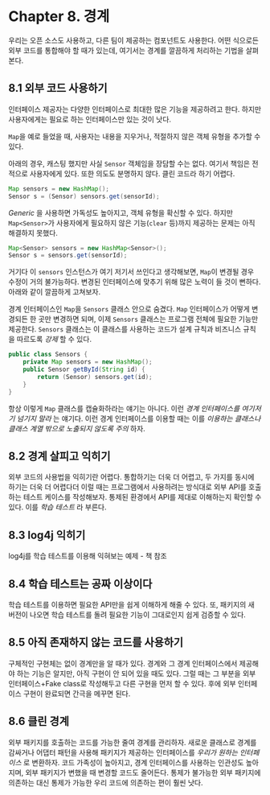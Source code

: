 # Chapter 8. 경계

우리는 오픈 소스도 사용하고, 다른 팀이 제공하는 컴포넌트도 사용한다. 어떤 식으로든 외부 코드를 통합해야 할 때가 있는데, 여기서는 경계를 깔끔하게 처리하는 기법을 살펴본다.

## 8.1 외부 코드 사용하기

인터페이스 제공자는 다양한 인터페이스로 최대한 많은 기능을 제공하려고 한다. 하지만 사용자에게는 필요로 하는 인터페이스만 있는 것이 낫다.

`Map`을 예로 들었을 때, 사용자는 내용을 지우거나, 적절하지 않은 객체 유형을 추가할 수 있다.

아래의 경우, 캐스팅 했지만 사실 `Sensor` 객체임을 장담할 수는 없다. 여기서 책임은 전적으로 사용자에게 있다. 또한 의도도 분명하지 않다. 클린 코드라 하기 어렵다.

```java
Map sensors = new HashMap();
Sensor s = (Sensor) sensors.get(sensorId);
```

_Generic_ 을 사용하면 가독성도 높아지고, 객체 유형을 확신할 수 있다. 하지만 `Map<Sensor>`가 사용자에게 필요하지 않은 기능\(`clear` 등\)까지 제공하는 문제는 아직 해결하지 못했다.

```java
Map<Sensor> sensors = new HashMap<Sensor>();
Sensor s = sensors.get(sensorId);
```

거기다 이 `sensors` 인스턴스가 여기 저기서 쓰인다고 생각해보면, `Map`이 변경될 경우 수정이 거의 불가능하다. 변경된 인터페이스에 맞추기 위해 많은 노력이 들 것이 뻔하다. 아래와 같이 깔끔하게 고쳐보자.

경계 인터페이스인 `Map`을 `Sensors` 클래스 안으로 숨겼다. `Map` 인터페이스가 어떻게 변경되든 한 곳만 변경하면 되며, 이제 `Sensors` 클래스는 프로그램 전체에 필요한 기능만 제공한다. `Sensors` 클래스는 이 클래스를 사용하는 코드가 설계 규칙과 비즈니스 규칙을 따르도록 _강제_ 할 수 있다.

```java
public class Sensors {
    private Map sensors = new HashMap();
    public Sensor getById(String id) {
        return (Sensor) sensors.get(id);
    }
}
```

항상 이렇게 `Map` 클래스를 캡슐화하라는 얘기는 아니다. 이런 _경계 인터페이스를 여기저기 넘기지 말라_ 는 얘기다. 이런 경계 인터페이스를 이용할 때는 이를 _이용하는 클래스나 클래스 계열 밖으로 노출되지 않도록 주의_ 하자.

## 8.2 경계 살피고 익히기

외부 코드의 사용법을 익히기란 어렵다. 통합하기는 더욱 더 어렵고, 두 가지를 동시에 하기는 더욱 더 어렵다더 이럴 때는 프로그램에서 사용하려는 방식대로 외부 API를 호출하는 테스트 케이스를 작성해보자. 통제된 환경에서 API를 제대로 이해하는지 확인할 수 있다. 이를 _학습 테스트_ 라 부른다.

## 8.3 log4j 익히기

log4j를 학습 테스트를 이용해 익혀보는 예제 - 책 참조

## 8.4 학습 테스트는 공짜 이상이다

학습 테스트를 이용하면 필요한 API만을 쉽게 이해하게 해줄 수 있다. 또, 패키지의 새 버전이 나오면 학습 테스트를 돌려 필요한 기능이 그대로인지 쉽게 검증할 수 있다.

## 8.5 아직 존재하지 않는 코드를 사용하기

구체적인 구현체는 없이 경계만을 알 때가 있다. 경계와 그 경계 인터페이스에서 제공해야 하는 기능은 알지만, 아직 구현이 안 되어 있을 때도 있다. 그럴 때는 그 부분을 외부 인터페이스+Fake class로 작성해두고 다른 구현을 먼저 할 수 있다. 후에 외부 인터페이스 구현이 완료되면 간극을 메꾸면 된다.

## 8.6 클린 경계

외부 패키지를 호출하는 코드를 가능한 줄여 경계를 관리하자. 새로운 클래스로 경계를 감싸거나 어댑터 패턴을 사용해 패키지가 제공하는 인터페이스를 _우리가 원하는 인터페이스_ 로 변환하자. 코드 가족성이 높아지고, 경계 인터페이스를 사용하는 인관성도 높아지며, 외부 패키지가 변했을 때 변경할 코드도 줄어든다. 통제가 불가능한 외부 패키지에 의존하는 대신 통제가 가능한 우리 코드에 의존하는 편이 훨씬 낫다.

